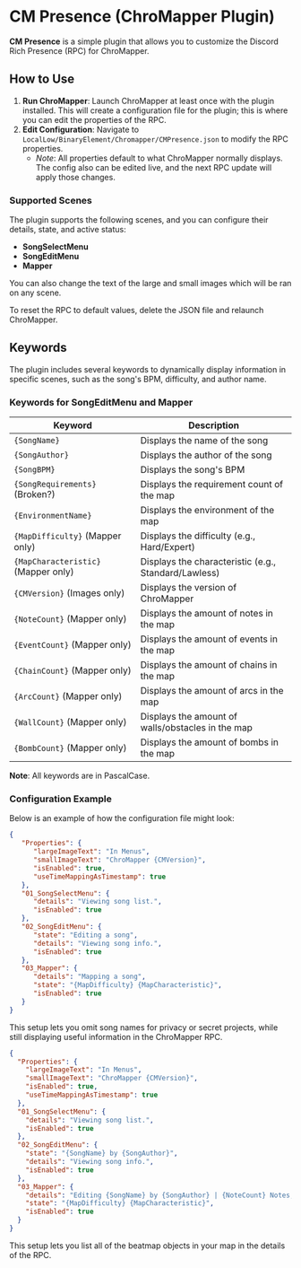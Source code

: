 # CM Presence (ChroMapper Plugin)

**CM Presence** is a simple plugin that allows you to customize the Discord Rich Presence (RPC) for ChroMapper.

## How to Use
1. **Run ChroMapper**: Launch ChroMapper at least once with the plugin installed. This will create a configuration file for the plugin; this is where you can edit the properties of the RPC.
2. **Edit Configuration**: Navigate to `LocalLow/BinaryElement/Chromapper/CMPresence.json` to modify the RPC properties.
   - *Note*: All properties default to what ChroMapper normally displays. The config also can be edited live, and the next RPC update will apply those changes.

### Supported Scenes
The plugin supports the following scenes, and you can configure their details, state, and active status:
- **SongSelectMenu**
- **SongEditMenu**
- **Mapper**

You can also change the text of the large and small images which will be ran on any scene.

To reset the RPC to default values, delete the JSON file and relaunch ChroMapper.

## Keywords
The plugin includes several keywords to dynamically display information in specific scenes, such as the song's BPM, difficulty, and author name.

### Keywords for SongEditMenu and Mapper

| Keyword                             | Description                                          |
|-------------------------------------|------------------------------------------------------|
| `{SongName}`                        | Displays the name of the song                        |
| `{SongAuthor}`                      | Displays the author of the song                      |
| `{SongBPM}`                         | Displays the song's BPM                              |
| `{SongRequirements}` (Broken?)      | Displays the requirement count of the map            |
| `{EnvironmentName}`                 | Displays the environment of the map                  |
| `{MapDifficulty}` (Mapper only)     | Displays the difficulty (e.g., Hard/Expert)          |
| `{MapCharacteristic}` (Mapper only) | Displays the characteristic (e.g., Standard/Lawless) |
| `{CMVersion}` (Images only)         | Displays the version of ChroMapper                   |
| `{NoteCount}` (Mapper only)         | Displays the amount of notes in the map              |
| `{EventCount}` (Mapper only)        | Displays the amount of events in the map             |
| `{ChainCount}` (Mapper only)        | Displays the amount of chains in the map             |
| `{ArcCount}` (Mapper only)          | Displays the amount of arcs in the map               |
| `{WallCount}` (Mapper only)         | Displays the amount of walls/obstacles in the map    |
| `{BombCount}` (Mapper only)         | Displays the amount of bombs in the map              |

**Note**: All keywords are in PascalCase.

### Configuration Example
Below is an example of how the configuration file might look:

```json
{
   "Properties": {
      "largeImageText": "In Menus",
      "smallImageText": "ChroMapper {CMVersion}",
      "isEnabled": true,
      "useTimeMappingAsTimestamp": true
   },
   "01_SongSelectMenu": {
      "details": "Viewing song list.",
      "isEnabled": true
   },
   "02_SongEditMenu": {
      "state": "Editing a song",
      "details": "Viewing song info.",
      "isEnabled": true
   },
   "03_Mapper": {
      "details": "Mapping a song",
      "state": "{MapDifficulty} {MapCharacteristic}",
      "isEnabled": true
   }
}
```

This setup lets you omit song names for privacy or secret projects, while still displaying useful information in the ChroMapper RPC.


```json
{
  "Properties": {
    "largeImageText": "In Menus",
    "smallImageText": "ChroMapper {CMVersion}",
    "isEnabled": true,
    "useTimeMappingAsTimestamp": true
  },
  "01_SongSelectMenu": {
    "details": "Viewing song list.",
    "isEnabled": true
  },
  "02_SongEditMenu": {
    "state": "{SongName} by {SongAuthor}",
    "details": "Viewing song info.",
    "isEnabled": true
  },
  "03_Mapper": {
    "details": "Editing {SongName} by {SongAuthor} | {NoteCount} Notes, {EventCount} Events, {WallCount} Walls, {ChainCount} Chains, {ArcCount} Arcs, {BombCount} Bombs",
    "state": "{MapDifficulty} {MapCharacteristic}",
    "isEnabled": true
  }
}
```

This setup lets you list all of the beatmap objects in your map in the details of the RPC.
